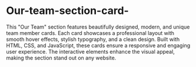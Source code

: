 # Our-team-section-card-
This "Our Team" section features beautifully designed, modern, and unique team member cards. Each card showcases a professional layout with smooth hover effects, stylish typography, and a clean design. Built with HTML, CSS, and JavaScript, these cards ensure a responsive and engaging user experience. The interactive elements enhance the visual appeal, making the section stand out on any website.

